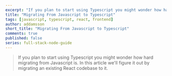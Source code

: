 ```yaml
---
excerpt: "If you plan to start using Typescript you might wonder how hard migrating from Javascript is. In this article we'll figure it out."
title: "Migrating From Javascript to Typescript"
tags: [javascript, typescript, react, frontend]
author: addamsson
short_title: "Migrating From Javascript to Typescript"
comments: true
published: false
series: full-stack-node-guide
---
```


> If you plan to start using Typescript you might wonder how hard migrating from Javascript is. In this article we'll figure it out by migrating an existing React codebase to it.


